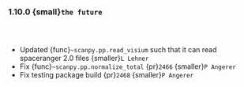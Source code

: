 ### 1.10.0 {small}`the future`

```{rubric} Features
```

```{rubric} Docs
```

```{rubric} Bug fixes
```

* Updated {func}`~scanpy.pp.read_visium` such that it can read spaceranger 2.0 files {smaller}`L Lehner`
* Fix {func}`~scanpy.pp.normalize_total` {pr}`2466` {smaller}`P Angerer`
* Fix testing package build {pr}`2468` {smaller}`P Angerer`


```{rubric} Ecosystem
```
